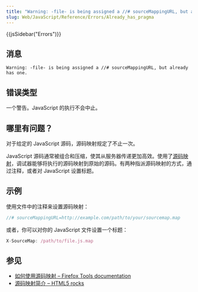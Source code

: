```yaml
---
title: "Warning: -file- is being assigned a //# sourceMappingURL, but already has one"
slug: Web/JavaScript/Reference/Errors/Already_has_pragma
---
```


{{jsSidebar("Errors")}}

## 消息

```plain
Warning: -file- is being assigned a //# sourceMappingURL, but already has one.
```

## 错误类型

一个警告。JavaScript 的执行不会中止。

## 哪里有问题？

对于给定的 JavaScript 源码，源码映射规定了不止一次。

JavaScript 源码通常被组合和压缩，使其从服务器传递更加高效。使用了[源码映射](http://www.html5rocks.com/en/tutorials/developertools/sourcemaps/)，调试器能够将执行的源码映射到原始的源码。有两种指派源码映射的方式，通过注释，或者对 JavaScript 设置标题。

## 示例

使用文件中的注释来设置源码映射：

```js example-good
//# sourceMappingURL=http://example.com/path/to/your/sourcemap.map
```

或者，你可以对你的 JavaScript 文件设置一个标题：

```js example-good
X-SourceMap: /path/to/file.js.map
```

## 参见

- [如何使用源码映射 – Firefox Tools documentation](/zh-CN/docs/Tools/Debugger/How_to/Use_a_source_map)
- [源码映射简介 – HTML5 rocks](http://www.html5rocks.com/en/tutorials/developertools/sourcemaps/)
